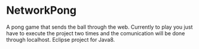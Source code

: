 # NetworkPong
A pong game that sends the ball through the web. Currently to play you just have to execute the project two times and the comunication will be done through localhost.
Eclipse project for Java8.
